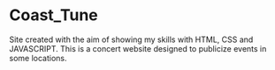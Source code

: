 # Coast_Tune
Site created with the aim of showing my skills with HTML, CSS and JAVASCRIPT. This is a concert website designed to publicize events in some locations.
